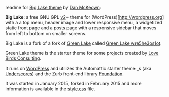 readme for [Big Lake theme](http://djmcloud.danieljmckeown.com/biglake/) by [Dan McKeown](http://danmckeown.info):

**Big Lake**: a free GNU GPL [v2](http://www.gnu.org/licenses/gpl-2.0.html)+ theme for (WordPress)[http://wordpress.org] with a a top menu, header image and lower responsive menu, a widgetized static front page and a posts page with a responsive sidebar that moves from left to bottom on smaller screens.

Big Lake is a fork of a fork of [Green Lake](http://djmcloud.danieljmckeown.com/greenlake/) called [Green Lake wre5he3os1ot](http://djmcloud.danieljmckeown.com/greenlake/wre5he3os1ot).

Green Lake theme is the starter theme for some projects created by [Love Birds Consulting](http://lovebirdsconsulting.com).

It runs on [WordPress](http://wordpress.org) and utilizes the Automattic starter theme _s (aka [Underscores](http://underscores.me)) and the Zurb front-end library [Foundation](http://foundation.zurb.com/).

It was started in January 2015, forked in February 2015 and more information is available in the [style.css](style.css) file.